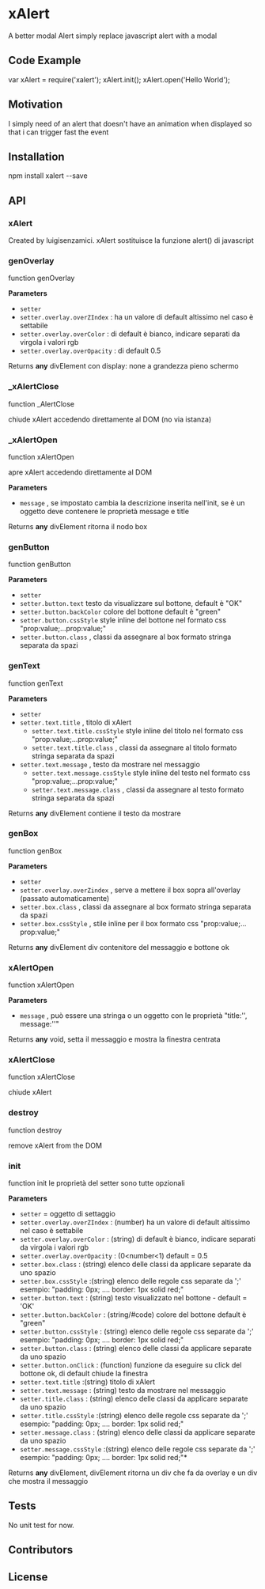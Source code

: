 # xAlert

A better modal Alert 
simply replace javascript alert with a modal

## Code Example

var xAlert = require('xalert');
xAlert.init();
xAlert.open('Hello World');

## Motivation

I simply need of an alert that doesn't have an animation when displayed so that i can trigger fast the event

## Installation

npm install xalert --save

## API

<!-- Generated by documentation.js. Update this documentation by updating the source code. -->

### xAlert

Created by luigisenzamici.
xAlert sostituisce la funzione alert() di javascript

### genOverlay

function genOverlay

**Parameters**

-   `setter`  
-   `setter.overlay.overZIndex`  : ha un valore di default altissimo nel caso è settabile
-   `setter.overlay.overColor`  : di default è bianco, indicare separati da virgola i valori rgb
-   `setter.overlay.overOpacity`  : di default 0.5

Returns **any** divElement con display: none a grandezza pieno schermo

### \_xAlertClose

function \_AlertClose

chiude xAlert accedendo direttamente al DOM (no via istanza)

### \_xAlertOpen

function xAlertOpen

apre xAlert accedendo direttamente al DOM

**Parameters**

-   `message`  , se impostato cambia la descrizione inserita nell'init,
    se è un oggetto deve contenere le proprietà message e title

Returns **any** divElement ritorna il nodo box

### genButton

function genButton

**Parameters**

-   `setter`  
-   `setter.button.text`  testo da visualizzare sul bottone, default è "OK"
-   `setter.button.backColor`  colore del bottone default è "green"
-   `setter.button.cssStyle`  style inline del bottone nel formato css "prop:value;...prop:value;"
-   `setter.button.class`  , classi da assegnare al box formato stringa separata da spazi

### genText

function genText

**Parameters**

-   `setter`  
-   `setter.text.title`  , titolo di xAlert
    -   `setter.text.title.cssStyle`  style inline del titolo nel formato css "prop:value;...prop:value;"
    -   `setter.text.title.class`  , classi da assegnare al titolo formato stringa separata da spazi
-   `setter.text.message`  , testo da mostrare nel messaggio
    -   `setter.text.message.cssStyle`  style inline del testo nel formato css "prop:value;...prop:value;"
    -   `setter.text.message.class`  , classi da assegnare al testo formato stringa separata da spazi

Returns **any** divElement contiene il testo da mostrare

### genBox

function genBox

**Parameters**

-   `setter`  
-   `setter.overlay.overZindex`  , serve a mettere il box sopra all'overlay (passato automaticamente)
-   `setter.box.class`  , classi da assegnare al box formato stringa separata da spazi
-   `setter.box.cssStyle`  , stile inline per il box formato css "prop:value;... prop:value;"

Returns **any** divElement div contenitore del messaggio e bottone ok

### xAlertOpen

function xAlertOpen

**Parameters**

-   `message`  , può essere una stringa o un oggetto con le proprietà "title:'', message:''"

Returns **any** void, setta il messaggio e mostra la finestra centrata

### xAlertClose

function xAlertClose

chiude xAlert

### destroy

function destroy

remove xAlert from the DOM

### init

function init
le proprietà del setter sono tutte opzionali

**Parameters**

-   `setter`  = oggetto di settaggio
-   `setter.overlay.overZIndex`  : (number)  ha un valore di default altissimo nel caso è settabile
-   `setter.overlay.overColor`  : (string) di default è bianco, indicare separati da virgola i valori rgb
-   `setter.overlay.overOpacity`  : (0&lt;number&lt;1) default = 0.5
-   `setter.box.class`  : (string) elenco delle classi da applicare separate da uno spazio
-   `setter.box.cssStyle`  :(string) elenco delle regole css separate da ';' esempio: "padding: 0px; .... border: 1px solid red;"
-   `setter.button.text`  : (string) testo visualizzato nel bottone - default = 'OK'
-   `setter.button.backColor`  : (string/#code)  colore del bottone default è "green"
-   `setter.button.cssStyle`  : (string) elenco delle regole css separate da ';' esempio: "padding: 0px; .... border: 1px solid red;"
-   `setter.button.class`  : (string) elenco delle classi da applicare separate da uno spazio
-   `setter.button.onClick`  : (function) funzione da eseguire su click del bottone ok, di default chiude la finestra
-   `setter.text.title`  :(string) titolo di xAlert
-   `setter.text.message`  : (string) testo da mostrare nel messaggio
-   `setter.title.class`  : (string) elenco delle classi da applicare separate da uno spazio
-   `setter.title.cssStyle`  :(string) elenco delle regole css separate da ';' esempio: "padding: 0px; .... border: 1px solid red;"
-   `setter.message.class`  : (string) elenco delle classi da applicare separate da uno spazio
-   `setter.message.cssStyle`  :(string) elenco delle regole css separate da ';' esempio: "padding: 0px; .... border: 1px solid red;"\*

Returns **any** divElement, divElement ritorna un div che fa da overlay e un div che mostra il messaggio

## Tests

No unit test for now.

## Contributors

## License
